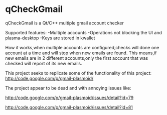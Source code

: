 qCheckGmail
===========

qCheckGmail is a Qt/C++ multiple gmail account checker

Supported features:
-Multiple accounts
-Operations not blocking the UI and plasma-desktop
-Keys are stored in kwallet

How it works,when multiple accounts are configured,checks will done one account at a time and will stop when new emails are found.
This means,if new emails are in 2 different accounts,only the first account that was checked will report of its new emails.

This project seeks to replicate some of the functionality of this project: http://code.google.com/p/gmail-plasmoid/

The project appear to be dead and with annoying issues like:

http://code.google.com/p/gmail-plasmoid/issues/detail?id=79

http://code.google.com/p/gmail-plasmoid/issues/detail?id=81

